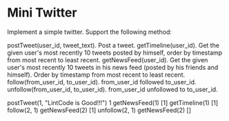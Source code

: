 Mini Twitter
==============

Implement a simple twitter. Support the following method:

postTweet(user_id, tweet_text). Post a tweet.
getTimeline(user_id). Get the given user's most recently 10 tweets posted by himself, order by timestamp from most recent to least recent.
getNewsFeed(user_id). Get the given user's most recently 10 tweets in his news feed (posted by his friends and himself). Order by timestamp from most recent to least recent.
follow(from_user_id, to_user_id). from_user_id followed to_user_id.
unfollow(from_user_id, to_user_id). from_user_id unfollowed to to_user_id.

postTweet(1, "LintCode is Good!!!")
1
getNewsFeed(1)
[1]
getTimeline(1)
[1]
follow(2, 1)
getNewsFeed(2)
[1]
unfollow(2, 1)
getNewsFeed(2)
[]
